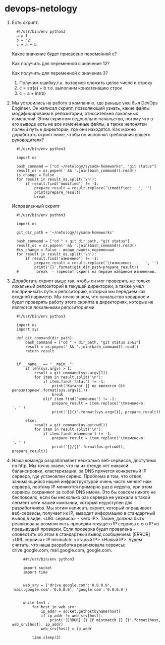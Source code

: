 

# devops-netology

1. Есть скрипт:

         #!/usr/bin/env python3
         a = 1
         b = '2'
         c = a + b

   Какое значение будет присвоено переменной c?
   
   Как получить для переменной c значение 12?

   Как получить для переменной c значение 3?

   1. Получим ошибку,т.к. пытаемся сложить целое число и строку
   2. c = str(a) + b т.е. выполним конкатенацию строк
   3. c = a + int(b)


2. Мы устроились на работу в компанию, где раньше уже был DevOps Engineer. 
   Он написал скрипт, позволяющий узнать, какие файлы модифицированы в репозитории, 
   относительно локальных изменений. Этим скриптом недовольно начальство, 
   потому что в его выводе есть не все изменённые файлы, а также непонятен полный путь к директории, 
   где они находятся. Как можно доработать скрипт ниже, чтобы он исполнял требования вашего руководителя?
   
         #!/usr/bin/env python3
         
         import os
         
         bash_command = ["cd ~/netology/sysadm-homeworks", "git status"]
         result_os = os.popen(' && '.join(bash_command)).read()
         is_change = False
         for result in result_os.split('\n'):
             if result.find('modified') != -1:
                 prepare_result = result.replace('\tmodified:   ', '')
                 print(prepare_result)
                 break

   Исправленный скрипт

         #!/usr/bin/env python3
         
         import os
         
         git_dir_path = '~/netology/sysadm-homeworks'
   
         bash_command = ["cd " + git_dir_path, "git status"]
         result_os = os.popen(' && '.join(bash_command)).read()
         #is_change = False - вооще лишняя переменная
         for result in result_os.split('\n'):
             if result.find('изменено') != -1: 
                 prepare_result = result.replace('\tизменено:      ', '')
                 print('{}'.format(git_dir_path+prepare_result))
         #        break  - тормозит скрипт на первом найденом изменении.




3. Доработать скрипт выше так, чтобы он мог проверять не только локальный репозиторий в текущей 
   директории, а также умел воспринимать путь к репозиторию, который мы передаём как входной параметр. 
   Мы точно знаем, что начальство коварное и будет проверять работу этого скрипта в директориях, 
   которые не являются локальными репозиториями.
   
         #!/usr/bin/env python3
         
         import os
         import sys
         
         def git_command(dir_path):
             bash_command = ["cd " + dir_path, "git status 2>&1"]
             result = os.popen(' && '.join(bash_command)).read()
             return result
         
         
         if __name__ == "__main__":
             if len(sys.argv) > 1:
                 result = git_command(sys.argv[1])
                 for item in result.split('\n'):
                     if item.find('fatal') != -1:
                         print('Каталог {} не является Git репозиторием'.format(sys.argv[1]))
                         break
                     elif item.find('изменено') != -1:
                         prepare_result = item.replace('\tизменено:      ', '')
                         print('{}{}'.format(sys.argv[1], prepare_result)) 
                             
             else:
                 result = git_command(os.getcwd())
                 for item in result.split('\n'):
                     if item.find('изменено') != -1:
                         prepare_result = item.replace('\tизменено:      ', '')
                         print('{}/{}'.format(os.getcwd(), prepare_result))
   

4. Наша команда разрабатывает несколько веб-сервисов, доступных по http. Мы точно знаем, 
   что на их стенде нет никакой балансировки, кластеризации, за DNS прячется конкретный IP сервера, 
   где установлен сервис. Проблема в том, что отдел, занимающийся нашей инфраструктурой очень часто 
   меняет нам сервера, поэтому IP меняются примерно раз в неделю, при этом сервисы сохраняют за собой 
   DNS имена. Это бы совсем никого не беспокоило, если бы несколько раз сервера не уезжали в такой 
   сегмент сети нашей компании, который недоступен для разработчиков. Мы хотим написать скрипт, 
   который опрашивает веб-сервисы, получает их IP, выводит информацию в стандартный вывод в виде: 
   <URL сервиса> - <его IP>. Также, должна быть реализована возможность проверки текущего IP сервиса 
   c его IP из предыдущей проверки. Если проверка будет провалена - оповестить об этом в стандартный 
   вывод сообщением: [ERROR] <URL сервиса> IP mismatch: <старый IP> <Новый IP>. 
   Будем считать, что наша разработка реализовала сервисы: drive.google.com, mail.google.com, google.com.


         
            ##!/usr/bin/env python3
            
            import socket
            import time  
             
           
            web_srv = {'drive.google.com':'0.0.0.0', 'mail.google.com':'0.0.0.0', 'google.com':'0.0.0.0'}
           
            
            while 1==1 :  
                for host in web_srv:
                    ip_addr = socket.gethostbyname(host)
                    if ip_addr != web_srv[host]:
                        print('[ERROR] {} IP mistmatch {} {}'.format(host, web_srv[host], ip_addr)
                    web_srv[host] = ip_addr
            
                time.sleep(3)


   



